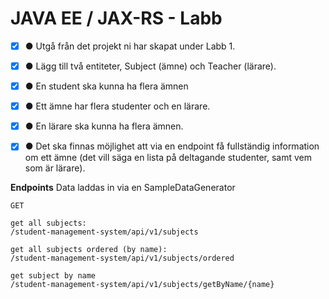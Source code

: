 # JAVA EE / JAX-RS - Labb



- [x] ● Utgå från det projekt ni har skapat under Labb 1.

- [x] ● Lägg till två entiteter, Subject (ämne) och Teacher (lärare).

- [x] ● En student ska kunna ha flera ämnen

- [x] ● Ett ämne har flera studenter och en lärare.

- [x] ● En lärare ska kunna ha flera ämnen.

- [x] ● Det ska finnas möjlighet att via en endpoint få fullständig information om ett ämne
  (det vill säga en lista på deltagande studenter, samt vem som är lärare).




**Endpoints**
Data laddas in via en SampleDataGenerator

```
GET 

get all subjects:
/student-management-system/api/v1/subjects

get all subjects ordered (by name):
/student-management-system/api/v1/subjects/ordered

get subject by name
/student-management-system/api/v1/subjects/getByName/{name}

```

